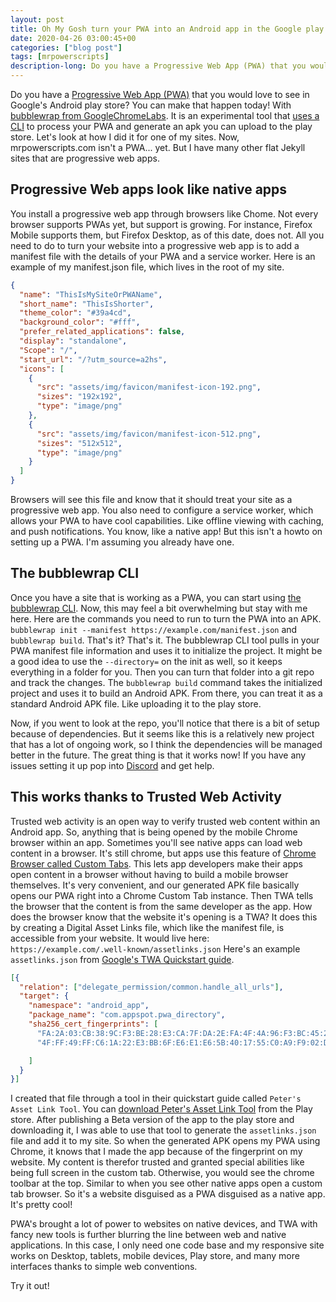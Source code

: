 ```yaml
---
layout: post
title: Oh My Gosh turn your PWA into an Android app in the Google play store
date: 2020-04-26 03:00:45+00
categories: ["blog post"]
tags: [mrpowerscripts]
description-long: Do you have a Progressive Web App (PWA) that you would love to see in Google's Android play store? You can make that happen today! With bubblewrap from GoogleChromeLabs. It is an experimental tool that uses a CLI to process your PWA and generate an apk you can upload to the play store. Let's look at how I did it for one of my sites. Now, mrpowerscripts.com isn't a PWA... yet. But I have many other flat Jekyll sites that are progressive web apps. 
---
```


Do you have a [Progressive Web App (PWA)](https://en.wikipedia.org/wiki/Progressive_web_application) that you would love to see in Google's Android play store? You can make that happen today! With [bubblewrap from GoogleChromeLabs](https://github.com/GoogleChromeLabs/bubblewrap). It is an experimental tool that [uses a CLI](https://github.com/GoogleChromeLabs/bubblewrap/tree/master/packages/cli) to process your PWA and generate an apk you can upload to the play store. Let's look at how I did it for one of my sites. Now, mrpowerscripts.com isn't a PWA... yet. But I have many other flat Jekyll sites that are progressive web apps.

## Progressive Web apps look like native apps

You install a progressive web app through browsers like Chome. Not every browser supports PWAs yet, but support is growing. For instance, Firefox Mobile supports them, but Firefox Desktop, as of this date, does not. All you need to do to turn your website into a progressive web app is to add a manifest file with the details of your PWA and a service worker. Here is an example of my manifest.json file, which lives in the root of my site.

```json
{
  "name": "ThisIsMySiteOrPWAName",
  "short_name": "ThisIsShorter",
  "theme_color": "#39a4cd",
  "background_color": "#fff",
  "prefer_related_applications": false,
  "display": "standalone",
  "Scope": "/",
  "start_url": "/?utm_source=a2hs",
  "icons": [
    {
      "src": "assets/img/favicon/manifest-icon-192.png",
      "sizes": "192x192",
      "type": "image/png"
    },
    {
      "src": "assets/img/favicon/manifest-icon-512.png",
      "sizes": "512x512",
      "type": "image/png"
    }
  ]
}
```

Browsers will see this file and know that it should treat your site as a progressive web app. You also need to configure a service worker, which allows your PWA to have cool capabilities. Like offline viewing with caching, and push notifications. You know, like a native app! But this isn't a howto on setting up a PWA. I'm assuming you already have one.

## The bubblewrap CLI

Once you have a site that is working as a PWA, you can start using [the bubblewrap CLI](https://github.com/GoogleChromeLabs/bubblewrap/tree/master/packages/cli). Now, this may feel a bit overwhelming but stay with me here. Here are the commands you need to run to turn the PWA into an APK. `bubblewrap init --manifest https://example.com/manifest.json` and `bubblewrap build`. That's it? That's it. The bubblewrap CLI tool pulls in your PWA manifest file information and uses it to initialize the project. It might be a good idea to use the `--directory=` on the init as well, so it keeps everything in a folder for you. Then you can turn that folder into a git repo and track the changes. The `bubblewrap build` command takes the initialized project and uses it to build an Android APK. From there, you can treat it as a standard Android APK file. Like uploading it to the play store.

Now, if you went to look at the repo, you'll notice that there is a bit of setup because of dependencies. But it seems like this is a relatively new project that has a lot of ongoing work, so I think the dependencies will be managed better in the future. The great thing is that it works now! If you have any issues setting it up pop into [Discord](https://bit.ly/mrps-discord) and get help.

## This works thanks to Trusted Web Activity

Trusted web activity is an open way to verify trusted web content within an Android app. So, anything that is being opened by the mobile Chrome browser within an app. Sometimes you'll see native apps can load web content in a browser. It's still chrome, but apps use this feature of [Chrome Browser called Custom Tabs](https://developers.google.com/web/android/custom-tabs/implementation-guide). This lets app developers make their apps open content in a browser without having to build a mobile browser themselves. It's very convenient, and our generated APK file basically opens our PWA right into a Chrome Custom Tab instance. Then TWA tells the browser that the content is from the same developer as the app. How does the browser know that the website it's opening is a TWA? It does this by creating a Digital Asset Links file, which like the manifest file, is accessible from your website. It would live here: `https://example.com/.well-known/assetlinks.json` Here's an example `assetlinks.json` from [Google's TWA Quickstart guide](https://developers.google.com/web/android/trusted-web-activity/quick-start#creating-your-asset-link-file).  

```json
[{
  "relation": ["delegate_permission/common.handle_all_urls"],
  "target": {
    "namespace": "android_app",
    "package_name": "com.appspot.pwa_directory",
    "sha256_cert_fingerprints": [
      "FA:2A:03:CB:38:9C:F3:BE:28:E3:CA:7F:DA:2E:FA:4F:4A:96:F3:BC:45:2C:08:A2:16:A1:5D:FD:AB:46:BC:9D",
      "4F:FF:49:FF:C6:1A:22:E3:BB:6F:E6:E1:E6:5B:40:17:55:C0:A9:F9:02:D9:BF:28:38:0B:AE:A7:46:A0:61:8C"

    ]
  }
}]
```

I created that file through a tool in their quickstart guide called `Peter's Asset Link Tool`. You can [download Peter's Asset Link Tool](https://play.google.com/store/apps/details?id=dev.conn.assetlinkstool&hl=en) from the Play store. After publishing a Beta version of the app to the play store and downloading it, I was able to use that tool to generate the `assetlinks.json` file and add it to my site. So when the generated APK opens my PWA using Chrome, it knows that I made the app because of the fingerprint on my website. My content is therefor trusted and granted special abilities like being full screen in the custom tab. Otherwise, you would see the chrome toolbar at the top. Similar to when you see other native apps open a custom tab browser. So it's a website disguised as a PWA disguised as a native app. It's pretty cool!

PWA's brought a lot of power to websites on native devices, and TWA with fancy new tools is further blurring the line between web and native applications. In this case, I only need one code base and my responsive site works on Desktop, tablets, mobile devices, Play store, and many more interfaces thanks to simple web conventions.

Try it out!

